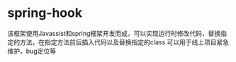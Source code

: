 # spring-hook
该框架使用Javassist和spring框架开发而成，可以实现运行时修改代码，替换指定的方法，在指定方法前后插入代码以及替换指定的class
可以用于线上项目紧急维护，bug定位等
